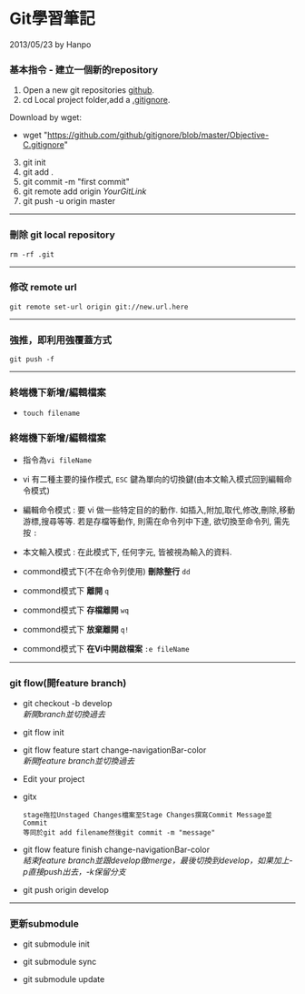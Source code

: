 # Git學習筆記

2013/05/23 by Hanpo 

### 基本指令 - 建立一個新的repository

1. Open a new git repositories [github](https://github.com/).  
2. cd Local project folder,add a [.gitignore](https://gist.github.com/1241699). 

Download by wget:
* wget "https://github.com/github/gitignore/blob/master/Objective-C.gitignore"

3. git init
4. git add .  
5. git commit -m "first commit"  
6. git remote add origin *YourGitLink*  
7. git push -u origin master

- - -
 
### 刪除 git local repository
`rm -rf .git`

- - -
 
### 修改 remote url
`git remote set-url origin git://new.url.here`

- - -
 
### 強推，即利用強覆蓋方式
`git push -f`

- - -

### 終端機下新增/編輯檔案

* `touch filename`

### 終端機下新增/編輯檔案

* 指令為`vi fileName`

* vi 有二種主要的操作模式, `ESC` 鍵為單向的切換鍵(由本文輸入模式回到編輯命令模式)

* 編輯命令模式 : 要 vi 做一些特定目的的動作. 如插入,附加,取代,修改,刪除,移動游標,搜尋等等. 若是存檔等動作, 則需在命令列中下達, 欲切換至命令列, 需先按 `:`

* 本文輸入模式 : 在此模式下, 任何字元, 皆被視為輸入的資料.

* commond模式下(不在命令列使用) **刪除整行** `dd` 

* commond模式下 **離開** `q`

* commond模式下 **存檔離開** `wq`

* commond模式下 **放棄離開** `q!`

* commond模式下 **在Vi中開啟檔案** `:e fileName`

- - -

### git flow(開feature branch)
  
* git checkout -b develop  
*新開branch並切換過去* 
  
* git flow init  
  
* git flow feature start change-navigationBar-color  
*新開feature branch並切換過去*  

* Edit your project

* gitx

      stage拖拉Unstaged Changes檔案至Stage Changes撰寫Commit Message並Commit
      等同於git add filename然後git commit -m "message"
  
* git flow feature finish change-navigationBar-color  
*結束feature branch並跟develop做merge，最後切換到develop，如果加上-p直接push出去，-k保留分支*  
  
* git push origin develop  

- - -

### 更新submodule

* git submodule init 

* git submodule sync 

* git submodule update 



